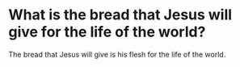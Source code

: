 # What is the bread that Jesus will give for the life of the world?

The bread that Jesus will give is his flesh for the life of the world.
